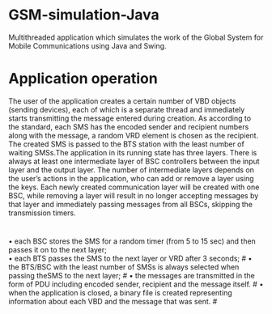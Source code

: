 # GSM-simulation-Java
Multithreaded application which simulates the work of the Global System for Mobile Communications using Java and Swing.

# Application operation
The user of the application creates a certain number of VBD objects (sending devices), each of which is a separate thread and immediately starts transmitting the message entered during creation. As according to the standard, each SMS has the encoded sender and recipient numbers along with the message, a random VRD element is chosen as the recipient. The created SMS is passed to the BTS station with the least number of waiting SMSs.The application in its running state has three layers. There is always at least one intermediate layer of BSC controllers between the input layer and the output layer. The number of intermediate layers depends on the user’s actions in the application, who can add or remove a layer using the keys. Each newly created communication layer will be created with one BSC, while removing a layer will result in no longer accepting messages by that layer and immediately passing messages from all BSCs, skipping the transmission timers.
#
• each BSC stores the SMS for a random timer (from 5 to 15 sec) and then passes it on to the next layer; <br />
• each BTS passes the SMS to the next layer or VRD after 3 seconds; #
• the BTS/BSC with the least number of SMSs is always selected when passing theSMS to the next layer; #
• the messages are transmitted in the form of PDU including encoded sender, recipient and the message itself. #
• when the application is closed, a binary file is created representing information about each VBD and the message that was sent. #
#
